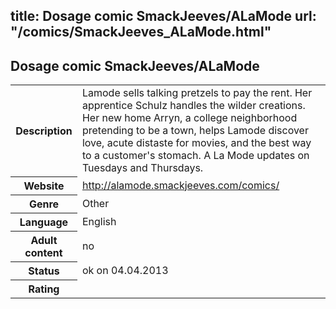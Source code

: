 title: Dosage comic SmackJeeves/ALaMode
url: "/comics/SmackJeeves_ALaMode.html"
---
Dosage comic SmackJeeves/ALaMode
-----------------------------------------

<table class="comicinfo">
<tr>
<th>Description</th><td>Lamode sells talking pretzels to pay the rent. Her apprentice Schulz handles the wilder creations. Her new home Arryn, a college neighborhood pretending to be a town, helps Lamode discover love, acute distaste for movies, and the best way to a customer's stomach. A La Mode updates on Tuesdays and Thursdays.</td>
</tr>
<tr>
<th>Website</th><td><a href="http://alamode.smackjeeves.com/comics/">http://alamode.smackjeeves.com/comics/</a></td>
</tr>
<tr>
<th>Genre</th><td>Other</td>
</tr>
<tr>
<th>Language</th><td>English</td>
</tr>
<tr>
<th>Adult content</th><td>no</td>
</tr>
<tr>
<th>Status</th><td>ok on 04.04.2013</td>
</tr>
<tr>
<th>Rating</th><td><div class="g-plusone" data-size="standard" data-annotation="bubble"
 data-href="http://alamode.smackjeeves.com/comics/"></div></td>
</tr>
</table>
<script type="text/javascript">
  (function() {
    var po = document.createElement('script'); po.type = 'text/javascript'; po.async = true;
    po.src = 'https://apis.google.com/js/plusone.js';
    var s = document.getElementsByTagName('script')[0]; s.parentNode.insertBefore(po, s);
  })();
</script>
